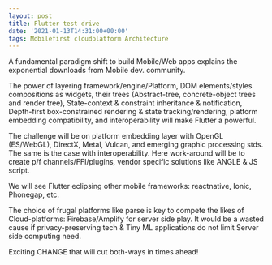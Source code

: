 ```yaml
---
layout: post
title: Flutter test drive
date: '2021-01-13T14:31:00+00:00'
tags: Mobilefirst cloudplatform Architecture
---
```


A fundamental paradigm shift to build Mobile/Web apps explains the exponential downloads from Mobile dev. community. 

The power of layering framework/engine/Platform, DOM elements/styles compositions as widgets, their trees (Abstract-tree, concrete-object trees and render tree), State-context & constraint inheritance & notification, Depth-first box-constrained rendering & state tracking/rendering, platform embedding compatibility, and interoperability will make Flutter a powerful. 

The challenge will be on platform embedding layer with OpenGL (ES/WebGL), DirectX, Metal, Vulcan, and emerging graphic processing stds. The same is the case with interoperability. Here work-around will be to create p/f channels/FFI/plugins, vendor specific solutions like ANGLE & JS script.

We will see Flutter eclipsing other mobile frameworks: reactnative, Ionic, Phonegap, etc.

The choice of frugal platforms like parse is key to compete the likes of Cloud-platforms: Firebase/Amplify for server side play. It would be a wasted cause if privacy-preserving tech &  Tiny ML applications do not limit Server side computing need. 

Exciting CHANGE that will cut both-ways in times ahead!

